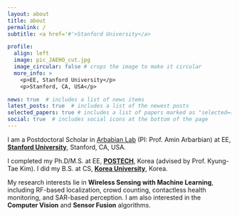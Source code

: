 ```yaml
---
layout: about
title: about
permalink: /
subtitle: <a href='#'>Stanford University</a>

profile:
  align: left
  image: pic_JAEHO_cut.jpg
  image_circular: false # crops the image to make it circular
  more_info: >
    <p>EE, Stanford University</p>
    <p>Stanford, CA, USA</p>

news: true  # includes a list of news items
latest_posts: true  # includes a list of the newest posts
selected_papers: true # includes a list of papers marked as "selected={true}"
social: true  # includes social icons at the bottom of the page
---
```


I am a Postdoctoral Scholar in [Arbabian Lab](https://arbabianlab.stanford.edu) (PI: Prof. Amin Arbarbian) at EE, [**Stanford University**](https://ee.stanford.edu), Stanford, CA, USA. 

I completed my Ph.D/M.S. at EE, [**POSTECH**](https://eee.postech.ac.kr), Korea (advised by Prof. Kyung-Tae Kim). I did my B.S. at CS, [**Korea University**](https://cs.korea.edu/en_cs/index.do), Korea.

My research interests lie in **Wireless Sensing with Machine Learning**, including RF-based localization, crowd counting, contactless health monitoring, and SAR-based perception. I am also interested in the **Computer Vision** and **Sensor Fusion** algorithms.